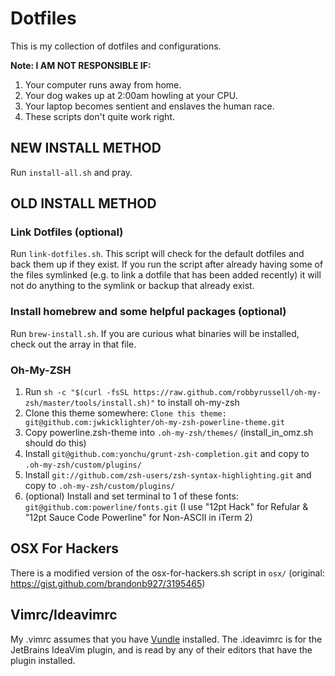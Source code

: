 # Dotfiles

This is my collection of dotfiles and configurations.

**Note: I AM NOT RESPONSIBLE IF:**

1. Your computer runs away from home.
2. Your dog wakes up at 2:00am howling at your CPU.
3. Your laptop becomes sentient and enslaves the human race.
4. These scripts don't quite work right.

## NEW INSTALL METHOD

Run `install-all.sh` and pray.

## OLD INSTALL METHOD

### Link Dotfiles (optional)

Run `link-dotfiles.sh`. This script will check for the default dotfiles and back them up if they exist. If you run the script after already having some of the files symlinked (e.g. to link a dotfile that has been added recently) it will not do anything to the symlink or backup that already exist.

### Install homebrew and some helpful packages (optional)

Run `brew-install.sh`. If you are curious what binaries will be installed, check out the array in that file.

### Oh-My-ZSH

1. Run `sh -c "$(curl -fsSL https://raw.github.com/robbyrussell/oh-my-zsh/master/tools/install.sh)"` to install oh-my-zsh
2. Clone this theme somewhere: `Clone this theme: git@github.com:jwkicklighter/oh-my-zsh-powerline-theme.git`
3. Copy powerline.zsh-theme into `.oh-my-zsh/themes/` (install_in_omz.sh should do this)
4. Install `git@github.com:yonchu/grunt-zsh-completion.git` and copy to `.oh-my-zsh/custom/plugins/`
5. Install `git://github.com/zsh-users/zsh-syntax-highlighting.git` and copy to `.oh-my-zsh/custom/plugins/`
6. (optional) Install and set terminal to 1 of these fonts: `git@github.com:powerline/fonts.git` (I use "12pt Hack" for Refular & "12pt Sauce Code Powerline" for Non-ASCII in iTerm 2)

## OSX For Hackers

There is a modified version of the osx-for-hackers.sh script in `osx/` (original: https://gist.github.com/brandonb927/3195465)

## Vimrc/Ideavimrc

My .vimrc assumes that you have [Vundle](https://github.com/VundleVim/Vundle.vim) installed. The .ideavimrc is for the JetBrains IdeaVim plugin, and is read by any of their editors that have the plugin installed.
